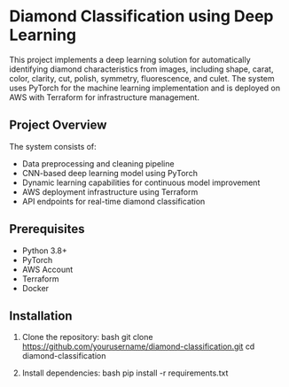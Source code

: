 # Diamond Classification using Deep Learning

This project implements a deep learning solution for automatically identifying diamond characteristics from images, including shape, carat, color, clarity, cut, polish, symmetry, fluorescence, and culet. The system uses PyTorch for the machine learning implementation and is deployed on AWS with Terraform for infrastructure management.

## Project Overview

The system consists of:
- Data preprocessing and cleaning pipeline
- CNN-based deep learning model using PyTorch
- Dynamic learning capabilities for continuous model improvement
- AWS deployment infrastructure using Terraform
- API endpoints for real-time diamond classification

## Prerequisites

- Python 3.8+
- PyTorch
- AWS Account
- Terraform
- Docker

## Installation

1. Clone the repository:
bash
git clone https://github.com/yourusername/diamond-classification.git
cd diamond-classification

2. Install dependencies:
bash
pip install -r requirements.txt
